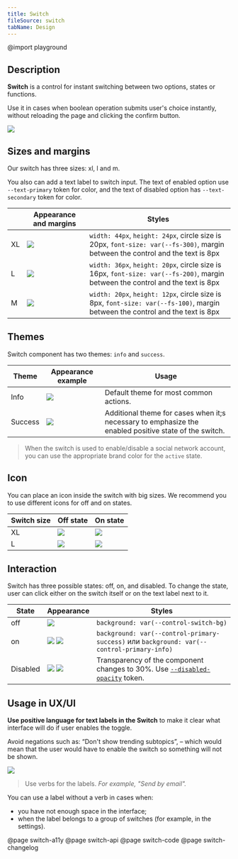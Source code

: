 ```yaml
---
title: Switch
fileSource: switch
tabName: Design
---
```


@import playground

## Description

**Switch** is a control for instant switching between two options, states or functions.

Use it in cases when boolean operation submits user's choice instantly, without reloading the page and clicking the confirm button.

![](static/check-or-toggle.png)

## Sizes and margins

Our switch has three sizes: xl, l and m.

You also can add a text label to switch input. The text of enabled option use `--text-primary` token for color, and the text of disabled option has `--text-secondary` token for color.

|     | Appearance and margins            | Styles                                                                                                                         |
| --- | --------------------------------- | ------------------------------------------------------------------------------------------------------------------------------ |
| XL  | ![](static/switch-on-text-xl.png) | `width: 44px`, `height: 24px`, circle size is 20px, `font-size: var(--fs-300)`, margin between the control and the text is 8px |
| L   | ![](static/switch-on-text-l.png)  | `width: 36px`, `height: 20px`, circle size is 16px, `font-size: var(--fs-200)`, margin between the control and the text is 8px |
| M   | ![](static/switch-on-text-m.png)  | `width: 20px`, `height: 12px`, circle size is 8px, `font-size: var(--fs-100)`, margin between the control and the text is 8px  |

## Themes

Switch component has two themes: `info` and `success`.

| Theme   | Appearance example         | Usage                                                                                                 |
| ------- | -------------------------- | ----------------------------------------------------------------------------------------------------- |
| Info    | ![](static/on-info.png)    | Default theme for most common actions.                                                                |
| Success | ![](static/on-success.png) | Additional theme for cases when it;s necessary to emphasize the enabled positive state of the switch. |

> When the switch is used to enable/disable a social network account, you can use the appropriate brand color for the `active` state.

## Icon

You can place an icon inside the switch with big sizes. We recommend you to use different icons for off and on states.

| Switch size | Off state                          | On state                          |
| ----------- | ---------------------------------- | --------------------------------- |
| XL          | ![](static/switch-off-icon-xl.png) | ![](static/switch-on-icon-xl.png) |
| L           | ![](static/switch-off-icon-l.png)  | ![](static/switch-on-icon-l.png)  |

## Interaction

Switch has three possible states: off, on, and disabled. To change the state, user can click either on the switch itself or on the text label next to it.

| State    | Appearance                                                | Styles                                                                                                 |
| -------- | --------------------------------------------------------- | ------------------------------------------------------------------------------------------------------ |
| off      | ![](static/off.png)                                       | `background: var(--control-switch-bg)`                                                                 |
| on       | ![](static/on-success.png) ![](static/on-info.png)        | `background: var(--control-primary-success)` или `background: var(--control-primary-info)`             |
| Disabled | ![](static/disabled.png) ![](static/disabled-success.png) | Transparency of the component changes to 30%. Use [`--disabled-opacity`](/style/design-tokens/) token. |

## Usage in UX/UI

**Use positive language for text labels in the Switch** to make it clear what interface will do if user enables the toggle.

Avoid negations such as: “Don't show trending subtopics”, – which would mean that the user would have to enable the switch so something will not be shown.

![](static/switchlabel_yes_no.png)

> Use verbs for the labels. _For example, "Send by email"._

You can use a label without a verb in cases when:

- you have not enough space in the interface;
- when the label belongs to a group of switches (for example, in the settings).

@page switch-a11y
@page switch-api
@page switch-code
@page switch-changelog
